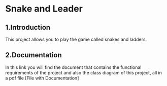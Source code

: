 # Snake and Leader

## 1.Introduction 
This project allows you to play the game called snakes and ladders.

## 2.Documentation
In this link you will find the document that contains the functional requirements of the project and also the class diagram of this project, all in a pdf file
[File with Documentation]
